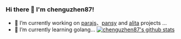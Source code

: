 
### Hi there 👋 I'm chenguzhen87!
- 🔭 I’m currently working on [parajs](https://github.com/parajs)、[pansy](https://github.com/pansyjs) and [alita](https://github.com/alitajs) projects ...
- 🌱 I’m currently learning golang...
[![chenguzhen87's github stats](https://github-readme-stats.vercel.app/api?username=chenguzhen87)](https://github.com/anuraghazra/github-readme-stats)

